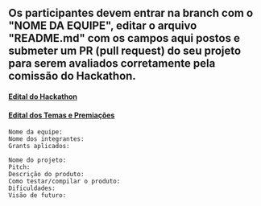 ## Os participantes devem entrar na branch com o "NOME DA EQUIPE", editar o arquivo "README.md" com os campos aqui postos e submeter um PR (pull request) do seu projeto para serem avaliados corretamente pela comissão do Hackathon.

#### [Edital do Hackathon](https://docs.web3dev.com.br/pods/hackathon-pod-labs/edital-geral)

#### [Edital dos Temas e Premiações](https://docs.web3dev.com.br/pods/hackathon-pod-labs/edital-dos-temas)

```
Nome da equipe:
Nome dos integrantes:
Grants aplicados:
```

```
Nome do projeto:
Pitch:
Descrição do produto:
Como testar/compilar o produto:
Dificuldades:
Visão de futuro:
```
